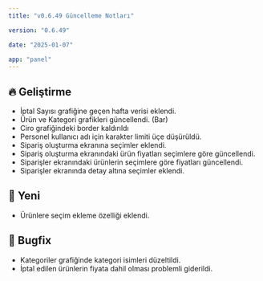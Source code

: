 ```yaml
---
title: "v0.6.49 Güncelleme Notları"

version: "0.6.49"

date: "2025-01-07"

app: "panel"
---
```

## 🔥 Geliştirme

- İptal Sayısı grafiğine geçen hafta verisi eklendi.
- Ürün ve Kategori grafikleri güncellendi. (Bar)
- Ciro grafiğindeki border kaldırıldı
- Personel kullanıcı adı için karakter limiti üçe düşürüldü.
- Sipariş oluşturma ekranına seçimler eklendi.
- Sipariş oluşturma ekranındaki ürün fiyatları seçimlere göre güncellendi.
- Siparişler ekranındaki ürünlerin seçimlere göre fiyatları güncellendi.
- Siparişler ekranında detay altına seçimler eklendi.


## 🚀 Yeni

- Ürünlere seçim ekleme özelliği eklendi.


## 🐛 Bugfix

- Kategoriler grafiğinde kategori isimleri düzeltildi.
- İptal edilen ürünlerin fiyata dahil olması problemli giderildi.
